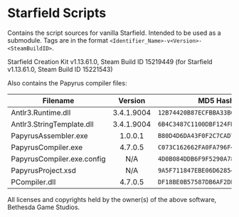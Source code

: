 # Starfield Scripts
Contains the script sources for vanilla Starfield. Intended to be used as a submodule. Tags are in the format `<Identifier_Name>-v<Version>-<SteamBuildID>`.

Starfield Creation Kit v1.13.61.0, Steam Build ID 15219449 (for Starfield v1.13.61.0, Steam Build ID 15221543)

Also contains the Papyrus compiler files:

| Filename                   |  Version   |              MD5 Hash              |
|----------------------------|:----------:|:----------------------------------:|
| Antlr3.Runtime.dll         | 3.4.1.9004 | `12B74420B87ECFBBA33B6ADA0AB07FF2` |
| Antlr3.StringTemplate.dll  | 3.4.1.9004 | `6B4C3487C1100DBF124FD14F6F8BF0DF` |
| PapyrusAssembler.exe       |  1.0.0.1   | `B80D4D6DA43F0F2C7CAD72119A738A5F` |
| PapyrusCompiler.exe        |  4.7.0.5   | `C073C162662FA0FA796F4D08D7508E5F` |
| PapyrusCompiler.exe.config |    N/A     | `4D0B084DDB6F9F5290A7835515BBCA2C` |
| PapyrusProject.xsd         |    N/A     | `9A5F711847EBE06D62854857656C8108` |
| PCompiler.dll              |  4.7.0.5   | `DF18BE0B57587DB6AF2DB5C48CDB490C` |

All licenses and copyrights held by the owner(s) of the above software, Bethesda Game Studios.
